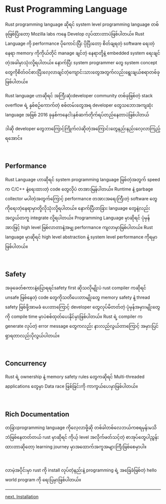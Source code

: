 # Rust Programming Language

Rust programming language ဆိုရင် system level programming language တစ်ခုဖြစ်ပြိးတော့ Mozilla labs ကနေ Develop လုပ်ထားတာပဲဖြစ်ပါတယ်။ Rust Language ကို performance ပိုကောင်းပြီး ပိုပြီးတော့ စိတ်ချရတဲ့ software ရေးတဲ့နေရာ memory ကိုကိုယ်တိုင် manage ချင်တဲ့ နေရာတို့နဲ့ embedded system ရေးချင်တဲ့အခါမှာသုံးလို့ရပါတယ်။ နောက်ပြီး system programmer တွေ system concept တွေကိုစိတ်ဝင်စားပြီးလေ့လာချင်တဲ့ကျောင်းသားတွေအတွက်လည်းရွေးချယ်စရာတစ်ခုဖြစ်ပါတယ်။

Rust language ဟာဆိုရင် အကြီးဆုံးdeveloper community တစ်ခုဖြစ်တဲ့ stack overflow ရဲ့ နှစ်စဉ်ကောက်တဲ့ စစ်တမ်းတွေအရ developer တွေသဘောအကျဆုံး language အဖြစ် 2016 ခုနှစ်ကနေငါးနှစ်ဆက်တိုက်ရပ်တည်နေတာပဲဖြစ်ပါတယ်

ဒါဆို developer တွေဘာကြောင့်ကြိုက်လဲဆိုတဲ့အကြောင်းတွေနည်းနည်းလေ့လာကြည့်ရအောင်။

</br>

## Performance

Rust Language ဟာဆိုရင် system programming language ဖြစ်တဲ့အတွက် speed က C/C++ နဲ့ရေးထားတဲ့ code တွေလိုပဲ တအားမြန်ပါတယ်။ Runtime နဲ့ garbage collector မပါတဲ့အတွက်ကြောင့် performance တအားအရေးကြီးတဲ့ software တွေကိုရေးတဲ့နေရာမှာတို့လိုသုံးလို့ရပါတယ်။ နောက်ပြီးတခြား language တွေနဲ့လည်း အလွယ်တကူ integrate လို့ရပါတယ်။ Programming Language မှာဆိုရင် ပုံမှန်အားဖြင့် high level ဖြစ်လာတာနဲ့အမျှ performance ကျလာမှာဖြစ်ပါတယ်။ Rust language မှာဆိုရင် high level abstraction နဲ့ system level performance ကိုရမှာဖြစ််ပါတယ်။

</br>

## Safety

အခုခေတ်စကားနဲ့ပြောရရင်safety first ဆိုသလိုမျိုးပဲ rust compiler ကဆိုရင် unsafe ဖြစ်နေတဲ့ code တွေကိုသတိပေးတာမျိုးတွေ memory safety နဲ့ thread safety ဖြစ်ဖို့အာမခံ ပေးတာကြောင့် developer တွေလုပ်မိတတ်တဲ့ ပုံမှန်အမှားမျိုးတွေကို compile time မှာပဲစစ်ထုတ်ပေးနိုင်မှာဖြစ်ပါတယ်။  Rust ရဲ့ compiler က generate လုပ်တဲ့ error message တွေကလည်း နားလည်လွယ်တာကြောင့် အမှားပြင်ရှာရတာလည်းပိုလွယ်ပါတယ်။

</br>

## Concurrency

Rust ရဲ့ ownership နဲ့ memory safety rules တွေကဆိုရင် Multi-threaded applications တွေမှာ Data race ဖြစ်ခြင်းကို ကာကွယ်ပေးမှာဖြစ်ပါတယ်။

</br>

## Rich Documentation

 တခြားprogramming language ကိုလေ့လာဖို့ဆို တစ်ခါတစ်လေဘယ်ကစရမှန်းမသိဘဲဖြစ်နေတတ်တယ် rust မှာဆိုရင် ကိုယ့် level အလိုက်ဖတ်သင့်တဲ့ စာအုပ်တွေပါညွှန်းထားတာဆိုတော့ learning journey မှာအထောက်အကူအများကြီးဖြစ်စေမှာပါ။

</br>

လာမဲ့အပိုင်းမှာ rust ကို install လုပ်တဲ့နည်းနဲ့ programming ရဲ့ အခြေခံဖြစ်တဲ့ hello world program ကို ရေးပြမှာဖြစ်ပါတယ်။

<hr>

[next. Installation](../CH01/part_01_installation.md)
